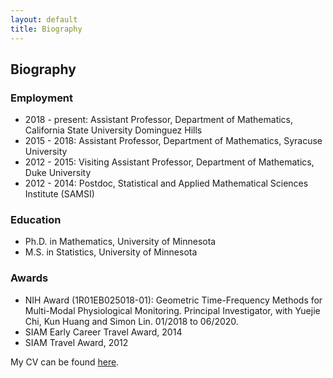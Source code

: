 ```yaml
---
layout: default
title: Biography
---
```

## Biography

### Employment
- 2018 - present: Assistant Professor, Department of Mathematics, California State
University Dominguez Hills
- 2015 - 2018: Assistant Professor, Department of Mathematics, Syracuse University
- 2012 - 2015: Visiting Assistant Professor, Department of Mathematics, Duke University
- 2012 - 2014: Postdoc, Statistical and Applied Mathematical Sciences Institute (SAMSI)

### Education
- Ph.D. in Mathematics, University of Minnesota
- M.S. in Statistics, University of Minnesota

### Awards
- NIH Award (1R01EB025018-01): Geometric Time-Frequency Methods for Multi-Modal
Physiological Monitoring. 
Principal Investigator, with Yuejie Chi, Kun Huang and Simon Lin. 01/2018 to 06/2020. 
- SIAM Early Career Travel Award, 2014
- SIAM Travel Award, 2012

My CV can be found [here](../cv.pdf).

